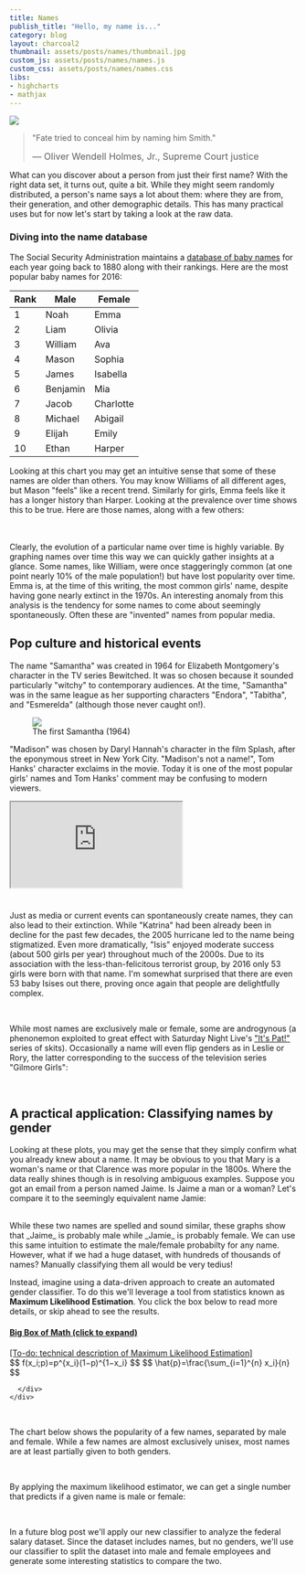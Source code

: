 ```yaml
---
title: Names
publish_title: "Hello, my name is..."
category: blog
layout: charcoal2
thumbnail: assets/posts/names/thumbnail.jpg
custom_js: assets/posts/names/names.js
custom_css: assets/posts/names/names.css
libs:
- highcharts
- mathjax
---
```


<img class="banner" src="{{site.baseurl}}/assets/posts/names/banner.jpg">

<!-- Name Dropping
==
 -->
> "Fate tried to conceal him by naming him Smith."
> 
> <span style="font-size: 1rem">&mdash; Oliver Wendell Holmes, Jr., Supreme Court justice</span>

What can you discover about a person from just their first name? With the right data set, it turns out, quite a bit. While they might seem randomly distributed, a person's name says a lot about them: where they are from, their generation, and other demographic details. This has many practical uses but for now let's start by taking a look at the raw data.

### Diving into the name database

The Social Security Administration maintains a [database of baby names](https://www.ssa.gov/oact/babynames/background.html) for each year going back to 1880 along with their rankings. Here are the most popular baby names for 2016:

| Rank | Male      | Female      |
|------|-----------|-------------|
| 1    | Noah      | Emma        |
| 2    | Liam      | Olivia      |
| 3    | William   | Ava         |
| 4    | Mason     | Sophia      |
| 5    | James     | Isabella    |
| 6    | Benjamin  | Mia         |
| 7    | Jacob     | Charlotte   |
| 8    | Michael   | Abigail     |
| 9    | Elijah    | Emily       |
| 10   | Ethan     | Harper      |

Looking at this chart you may get an intuitive sense that some of these names are older than others. You may know Williams of all different ages, but Mason "feels" like a recent trend. Similarly for girls, Emma feels like it has a longer history than Harper. Looking at the prevalence over time shows this to be true. Here are those names, along with a few others:

<div class="row" id="male-single"></div>
<br/>
<div class="row" id="female-single"></div>
<br/>
Clearly, the evolution of a particular name over time is highly variable. By graphing names over time this way we can quickly gather insights at a glance. Some names, like William, were once staggeringly common (at one point nearly 10% of the male population!) but have lost popularity over time. Emma is, at the time of this writing, the most common girls' name, despite having gone nearly extinct in the 1970s. An interesting anomaly from this analysis is the tendency for some names to come about seemingly spontaneously. Often these are "invented" names from popular media.

Pop culture and historical events
---

The name "Samantha" was created in 1964 for Elizabeth Montgomery's character in the TV series Bewitched. It was so chosen because it sounded particularly "witchy" to contemporary audiences. At the time, "Samantha" was in the same league as her supporting characters "Endora", "Tabitha", and "Esmerelda" (although those never caught on!).

<div class="row">
	<div class="col-6"> <div class="names-chart" id="samantha"></div> </div>
	<div class="col-6"> 
		<figure>
			<img src="{{site.baseurl}}/assets/posts/names/elizabeth_montgomery.jpg">
			<figcaption>The first Samantha (1964) </figcaption>
		</figure>
	</div>
</div>

"Madison" was chosen by Daryl Hannah's character in the film Splash, after the eponymous street in New York City. "Madison's not a name!", Tom Hanks' character exclaims in the movie. Today it is one of the most popular girls' names and Tom Hanks' comment may be confusing to modern viewers.

<div class="row">
<div class="col-md-6 col-12"> <div class="names-chart" id="madison"></div> </div>
<div class="col-md-6 col-12"> 
<div class="embed-responsive embed-responsive-4by3">
  <iframe id="madison-video" class="embed-responsive-item" src="https://www.youtube.com/embed/-8CRERCoC10"></iframe>
</div>
</div>
</div>

Just as media or current events can spontaneously create names, they can also lead to their extinction. While "Katrina" had been already been in decline for the past few decades, the 2005 hurricane led to the name being stigmatized. Even more dramatically, "Isis" enjoyed moderate success (about 500 girls per year) throughout much of the 2000s. Due to its association with the less-than-felicitous terrorist group, by 2016 only 53 girls were born with that name. I'm somewhat surprised that there are even 53 baby Isises out there, proving once again that people are delightfully complex.

<div class="row">
<div class="col-6"> <div class="names-chart" id="katrina"></div> </div>
<div class="col-6"> <div class="names-chart" id="isis"></div> </div>
</div>
<br/>

While most names are exclusively male or female, some are androgynous (a phenonemon exploited to great effect with Saturday Night Live's ["It's Pat!"](http://www.nbc.com/saturday-night-live/video/its-pat/n10133?snl=1) series of skits). Occasionally a name will even flip genders as in Leslie or Rory, the latter corresponding to the success of the television series "Gilmore Girls":

<div class="row" id="male-female"></div>
<br/>

A practical application: Classifying names by gender
---

Looking at these plots, you may get the sense that they simply confirm what you already knew about a name. It may be obvious to you that Mary is a woman's name or that Clarence was more popular in the 1800s. Where the data really shines though is in resolving ambiguous examples. Suppose you got an email from a person named Jaime. Is Jaime a man or a woman? Let's compare it to the seemingly equivalent name Jamie:

<div class="row" id="jaime-jamie"></div>
<br>
While these two names are spelled and sound similar, these graphs show that _Jaime_ is probably male while _Jamie_ is probably female. We can use this same intuition to estimate the male/female probabilty for any name. However, what if we had a huge dataset, with hundreds of thousands of names? Manually classifying them all would be very tedius!

Instead, imagine using a data-driven approach to create an automated gender classifier. To do this we'll leverage a tool from statistics known as **Maximum Likelihood Estimation**. You click the box below to read more details, or skip ahead to see the results.

<!--
<div class="panel-group col-10 mx-auto" id="accordion" role="tablist" aria-multiselectable="true">
  
  <div class="panel panel-default">
    <div class="panel-heading" role="tab" id="headingOne">
      <h4 class="panel-title">
        <a data-toggle="collapse" data-parent="#accordion"
           href="#collapseOne" aria-expanded="true" aria-controls="collapseOne">
          The math details (click to expand)
        </a>
      </h4>
       Anim pariatur cliche reprehenderit, enim eiusmod high life accusamus terry richardson ad squid. 3 wolf moon officia aute, non cupidatat skateboard dolor brunch. Food truck quinoa nesciunt laborum eiusmod. 
    </div>

    <div id="collapseOne" class="panel-collapse collapse in" 
         role="tabpanel" aria-labelledby="headingOne">

      <div class="panel-body">
        Brunch 3 wolf moon tempor, sunt aliqua put a bird on it squid single-origin coffee nulla assumenda shoreditch et. Nihil anim keffiyeh helvetica, craft beer labore wes anderson cred nesciunt sapiente ea proident. Ad vegan excepteur butcher vice lomo. Leggings occaecat craft beer farm-to-table, raw denim aesthetic synth nesciunt you probably haven't heard of them accusamus labore sustainable VHS.
      </div>
    </div>
  </div>
</div>
-->

<!--
<div class="sidebar-box">
  <p>malesuada fames ac turpis egestas. Vestibulum tortor quam, feugiat vitae, ultricies eget, tempor Pellentesque habitant morbi tristique senectus et netus et malesuada fames ac turpis egestas. Vestibulum tortor quam, feugiat vitae, ultricies eget, tempor sit amet, ante. Donec eu libero sit amet quam egestas semper. Aenean ultricies mi vitae est. Mauris placerat eleifend leo. Brunch 3 wolf moon tempor, sunt aliqua put a bird on it squid single-origin coffee nulla assumenda shoreditch et. Nihil anim keffiyeh helvetica, craft beer labore wes anderson cred nesciunt sapiente ea proident. Ad vegan excepteur butcher vice lomo. Leggings occaecat craft beer farm-to-table, raw denim aesthetic synth nesciunt you probably haven't heard of them accusamus labore sustainable VHS.</p>
  <p class="read-more"><a href="#" class="button">Read More</a></p>
</div>
-->



<!-- https://stackoverflow.com/questions/18566072/showing-partial-text-in-bootstrap-collapse-accordion -->
<div class="panel-group col-10 mx-auto" id="accordion" role="tablist" aria-multiselectable="true">
  <div class="panel panel-default">
        <a data-toggle="collapse" data-parent="#accordion"
           href="#collapseOne" aria-expanded="true" aria-controls="collapseOne">
    		<div class="panel-heading" role="tab" id="headingOne">
		      <h4 class="panel-title">
		          Big Box of Math (click to expand)
		      </h4>
		    </div>    
		<div class="panel-teaser panel-body">
			[To-do: technical description of Maximum Likelihood Estimation]
		<div class="panel-fade"></div>
		</div>
       </a>
    <div id="collapseOne" class="panel-collapse collapse in" role="tabpanel" aria-labelledby="headingOne">
    	<div class="panel-body mathjax">
    	<!-- https://onlinecourses.science.psu.edu/stat414/node/191 -->
	    	$$ f(x_i;p)=p^{x_i}(1−p)^{1−x_i} $$
	    	$$ \hat{p}=\frac{\sum_{i=1}^{n} x_i}{n} $$
<!-- 			$$ \begin{align*}
				R &= (0001 111\underline{0})_2\\
				G &= (0001 111\underline{0})_2\\
				B &= (1000 000\underline{0})_2
			\end{align*} $$ -->
      
      </div>
    </div>
  </div>
</div>
<br>

The chart below shows the popularity of a few names, separated by male and female. While a few names are almost exclusively unisex, most names are at least partially given to both genders.

<div class="col-10 mx-auto" id="gender-ratio-chart"></div>

<br>

By applying the maximum likelihood estimator, we can get a single number that predicts if a given name is male or female:

<div class="col-10 mx-auto" id="classifier-chart"></div>
<br>

In a future blog post we'll apply our new classifier to analyze the federal salary dataset. 
Since the dataset includes names, but no genders, we'll use our classifier to split the dataset into male and female employees and generate some interesting statistics to compare the two.

<div class="row">
<div class="col-6"> <div class="names-chart" id="clara"></div> </div>
<div class="col-6"> <div class="names-chart" id="clara-age"></div> </div>
</div>

<!--
#### Investigating the gender wage gap in federal salaries

In recent years there's been increased debate on wage desparities between men and women. Reports vary, but it's commonly asserted that women make 75-80% of men for the same work (i.e. adjusted for number of hours worked). Typically these reports are produced by the Bureau of Labor Statistics (BLS) and are based on all jobs in the US. These numbers are difficult to verify though, since most employers don't disclose salary data at the level of individual employees. 

There is one notable exception: the federal government. Since 1816, the government has [publicly released salary data](https://www.fedsdatacenter.com/federal-pay-rates/) on all employees, including their names and departments. So we know for example the president in 1816, James Monroe, earned $25,000/yr (an office clerk that same year made $1,000). 

Here's what a snippet of the database looks like:

<div class="row"> <div class="col-12">
<img src="{{site.baseurl}}/assets/posts/names/federal_salary.png" style="width: 100%">
</div></div>

As you might notice from the table above, the names are listed but the genders are not. If we wanted to analyze salaries of men versus women, we could add manual annotations to each employee record. However with over two million entries that would be extremely tedius. A better approach would be to use our name database to automatically estimate the likelihood of a name being male or female, as we did with the Jaime/Jamie example above.

Applying this system to all employee records produces the following result:

<div class="row">
<div class="col-6"> <div id="fed-salary-chart"></div> </div>
<div class="col-6"> <div id="fed-count-chart"></div> </div>
</div>

[edit]
Observations: 
Within each pay grade, salaries are nearly identical. However, women dominate the mid-range pay grades (GS-05 through GS-12) and men dominate the high ranges (GS-14 and GS-15). Does this indicate a wage gap? It depends on the interpretation. If you assume that pay grades are rough proxies for the type of job, then the per-grade wage gap is essentially zero. However, if you consider the aggregate of all positions (and that men dominate the higher pay ranges), the result is a wage gap of approximately 10.4%.

So when all the occupations are averaged together, men are paid slightly more in the federal government than women. Can we get more specific and compare salaries for within each occupation? This would give a more accurate comparison of _like_ work. Luckily the data lists occupations as well. Here is the salary breakdown for a few popular ones:

<div class="row">
<div class="col-12"> <div id="fed-salary-by-occupation"></div> </div>
</div>
-->
